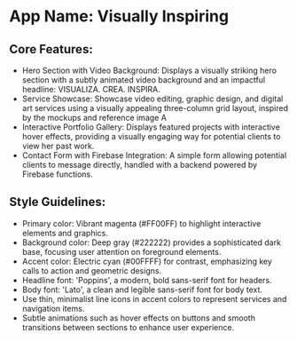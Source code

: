 # **App Name**: Visually Inspiring

## Core Features:

- Hero Section with Video Background: Displays a visually striking hero section with a subtly animated video background and an impactful headline: VISUALIZA. CREA. INSPIRA.
- Service Showcase: Showcase video editing, graphic design, and digital art services using a visually appealing three-column grid layout, inspired by the mockups and reference image A
- Interactive Portfolio Gallery: Displays featured projects with interactive hover effects, providing a visually engaging way for potential clients to view her past work.
- Contact Form with Firebase Integration: A simple form allowing potential clients to message directly, handled with a backend powered by Firebase functions.

## Style Guidelines:

- Primary color: Vibrant magenta (#FF00FF) to highlight interactive elements and graphics.
- Background color: Deep gray (#222222) provides a sophisticated dark base, focusing user attention on foreground elements.
- Accent color: Electric cyan (#00FFFF) for contrast, emphasizing key calls to action and geometric designs.
- Headline font: 'Poppins', a modern, bold sans-serif font for headers.
- Body font: 'Lato', a clean and legible sans-serif font for body text.
- Use thin, minimalist line icons in accent colors to represent services and navigation items.
- Subtle animations such as hover effects on buttons and smooth transitions between sections to enhance user experience.